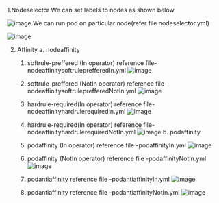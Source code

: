 1.Nodeselector
We can set labels to nodes as shown below 

![image](https://github.com/sudhasanshi/Kubernates/assets/35460293/b8f6a5e8-eb12-487b-8ce1-bc9bc4a0d628)
We can run pod on particular node(refer file nodeselector.yml)

![image](https://github.com/sudhasanshi/Kubernates/assets/35460293/1f3fe32b-846c-4ca1-952f-44cb21556c9b)

2. Affinity
   a. nodeaffinity
      1. softrule-preffered (In operator)
         reference file- nodeaffinitysoftruleprefferedIn.yml
         ![image](https://github.com/sudhasanshi/Kubernates/assets/35460293/7cece9ec-70e9-4fc7-bcdd-2cf2d12fa286)

      2. softrule-preffered (NotIn operator)
          reference file- nodeaffinitysoftruleprefferedNotIn.yml
          ![image](https://github.com/sudhasanshi/Kubernates/assets/35460293/8151b219-763b-4403-a61b-84fcd98e2715)
   
      3. hardrule-required(In operator)
         reference file-nodeaffinityhardrulerequiredIn.yml
         ![image](https://github.com/sudhasanshi/Kubernates/assets/35460293/48fb0a34-2efc-4eb4-af4d-91e614b80d2e)

      4. hardrule-required(In operator)
         reference file-nodeaffinityhardrulerequiredNotIn.yml
         ![image](https://github.com/sudhasanshi/Kubernates/assets/35460293/ee147a47-ce1d-4821-9682-27fe0d06e452)
   b. podaffinity
      1. podaffinity (In operator)
         reference file -podaffinityIn.yml
         ![image](https://github.com/sudhasanshi/Kubernates/assets/35460293/fd0e8deb-2ab2-4ea1-8e17-237b756b858a)

      2. podaffinity (NotIn operator)
         reference file -podaffinityNotIn.yml
         ![image](https://github.com/sudhasanshi/Kubernates/assets/35460293/c7c26c0b-369b-4141-9a6c-b10ac2560027)

      4. podantiaffinity
         reference file -podantiaffinityIn.yml
         ![image](https://github.com/sudhasanshi/Kubernates/assets/35460293/4f7eff1d-4c1b-4dcd-aab2-a8c7e673e29f)

      5. podantiaffinity
         reference file -podantiaffinityNotIn.yml
         ![image](https://github.com/sudhasanshi/Kubernates/assets/35460293/13c2a745-6563-4ba8-a5c5-421aa231d7db)

